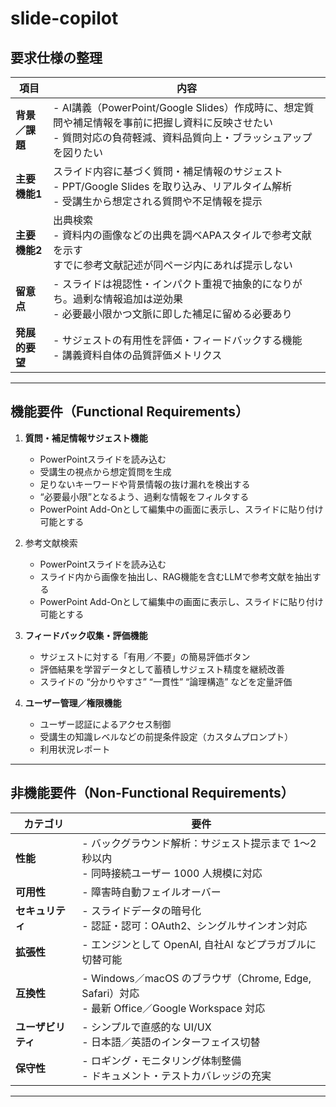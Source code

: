 # slide-copilot

## 要求仕様の整理

| 項目           | 内容                                                                                                   |
| ------------ | ---------------------------------------------------------------------------------------------------- |
| **背景／課題**    | - AI講義（PowerPoint/Google Slides）作成時に、想定質問や補足情報を事前に把握し資料に反映させたい<br>- 質問対応の負荷軽減、資料品質向上・ブラッシュアップを図りたい   |
| **主要機能1** | スライド内容に基づく質問・補足情報のサジェスト<br>   - PPT/Google Slides を取り込み、リアルタイム解析<br>   - 受講生から想定される質問や不足情報を提示<br> |
| **主要機能2** | 出典検索<br>   - 資料内の画像などの出典を調べAPAスタイルで参考文献を示す <br> すでに参考文献記述が同ページ内にあれば提示しない |
| **留意点**      | - スライドは視認性・インパクト重視で抽象的になりがち。過剰な情報追加は逆効果<br>- 必要最小限かつ文脈に即した補足に留める必要あり                                 |
| **発展的要望**    | - サジェストの有用性を評価・フィードバックする機能<br>- 講義資料自体の品質評価メトリクス                                                     |

---

## 機能要件（Functional Requirements）

1. **質問・補足情報サジェスト機能**
   * PowerPointスライドを読み込む
   * 受講生の視点から想定質問を生成
   * 足りないキーワードや背景情報の抜け漏れを検出する
   * “必要最小限”となるよう、過剰な情報をフィルタする
   * PowerPoint Add-Onとして編集中の画面に表示し、スライドに貼り付け可能とする

2. 参考文献検索
   * PowerPointスライドを読み込む
   * スライド内から画像を抽出し、RAG機能を含むLLMで参考文献を抽出する
   * PowerPoint Add-Onとして編集中の画面に表示し、スライドに貼り付け可能とする

3. **フィードバック収集・評価機能**
   * サジェストに対する「有用／不要」の簡易評価ボタン
   * 評価結果を学習データとして蓄積しサジェスト精度を継続改善
   * スライドの “分かりやすさ” “一貫性” “論理構造” などを定量評価

4. **ユーザー管理／権限機能**
   * ユーザー認証によるアクセス制御 
   * 受講生の知識レベルなどの前提条件設定（カスタムプロンプト）
   * 利用状況レポート
   
---

## 非機能要件（Non-Functional Requirements）

| カテゴリ        | 要件                                                                               |
| ----------- | -------------------------------------------------------------------------------- |
| **性能**      | - バックグラウンド解析：サジェスト提示まで 1～2 秒以内<br>- 同時接続ユーザー 1000 人規模に対応                           |
| **可用性**     | - 障害時自動フェイルオーバー                                             |
| **セキュリティ**  | - スライドデータの暗号化<br>- 認証・認可：OAuth2、シングルサインオン対応                            |
| **拡張性**     | - エンジンとして OpenAI, 自社AI などプラガブルに切替可能                            |
| **互換性**     | - Windows／macOS のブラウザ（Chrome, Edge, Safari）対応<br>- 最新 Office／Google Workspace 対応 |
| **ユーザビリティ** | - シンプルで直感的な UI/UX<br>- 日本語／英語のインターフェイス切替                                         |
| **保守性**     | - ロギング・モニタリング体制整備<br>- ドキュメント・テストカバレッジの充実                                        |

---

